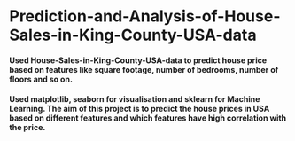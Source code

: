 # Prediction-and-Analysis-of-House-Sales-in-King-County-USA-data

#### Used House-Sales-in-King-County-USA-data to predict house price based on features like square footage, number of bedrooms, number of floors and so on.
#### Used matplotlib, seaborn for visualisation and sklearn for Machine Learning. The aim of this project is to predict the house prices in USA based on different features and which features have high correlation with the price.
